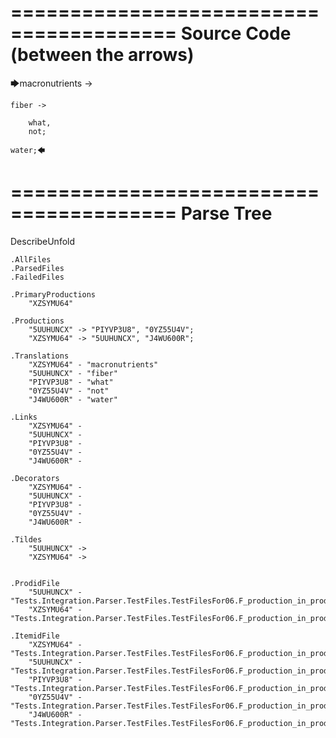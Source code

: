 ========================================
Source Code (between the arrows)
========================================

🡆macronutrients ->

    fiber ->

        what,
        not;
    
    water;🡄

========================================
Parse Tree
========================================
DescribeUnfold

    .AllFiles
    .ParsedFiles
    .FailedFiles

    .PrimaryProductions
        "XZSYMU64" 

    .Productions
        "5UUHUNCX" -> "PIYVP3U8", "0YZ55U4V";
        "XZSYMU64" -> "5UUHUNCX", "J4WU600R";

    .Translations
        "XZSYMU64" - "macronutrients"
        "5UUHUNCX" - "fiber"
        "PIYVP3U8" - "what"
        "0YZ55U4V" - "not"
        "J4WU600R" - "water"

    .Links
        "XZSYMU64" - 
        "5UUHUNCX" - 
        "PIYVP3U8" - 
        "0YZ55U4V" - 
        "J4WU600R" - 

    .Decorators
        "XZSYMU64" - 
        "5UUHUNCX" - 
        "PIYVP3U8" - 
        "0YZ55U4V" - 
        "J4WU600R" - 

    .Tildes
        "5UUHUNCX" -> 
        "XZSYMU64" -> 


    .ProdidFile
        "5UUHUNCX" - "Tests.Integration.Parser.TestFiles.TestFilesFor06.F_production_in_production1.ds"
        "XZSYMU64" - "Tests.Integration.Parser.TestFiles.TestFilesFor06.F_production_in_production1.ds"

    .ItemidFile
        "XZSYMU64" - "Tests.Integration.Parser.TestFiles.TestFilesFor06.F_production_in_production1.ds"
        "5UUHUNCX" - "Tests.Integration.Parser.TestFiles.TestFilesFor06.F_production_in_production1.ds"
        "PIYVP3U8" - "Tests.Integration.Parser.TestFiles.TestFilesFor06.F_production_in_production1.ds"
        "0YZ55U4V" - "Tests.Integration.Parser.TestFiles.TestFilesFor06.F_production_in_production1.ds"
        "J4WU600R" - "Tests.Integration.Parser.TestFiles.TestFilesFor06.F_production_in_production1.ds"

